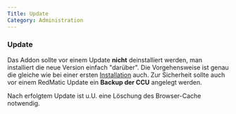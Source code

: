 ```yaml
---
Title: Update
Category: Administration
---
```


### Update

Das Addon sollte vor einem Update **nicht** deinstalliert werden, man installiert die neue Version einfach "darüber". Die Vorgehensweise ist genau die gleiche wie bei einer ersten [Installation](https://github.com/HM-RedMatic/RedMatic/wiki/Installation) auch. Zur Sicherheit sollte auch vor einem RedMatic Update ein **Backup der CCU** angelegt werden.

Nach erfolgtem Update ist u.U. eine Löschung des Browser-Cache notwendig.




